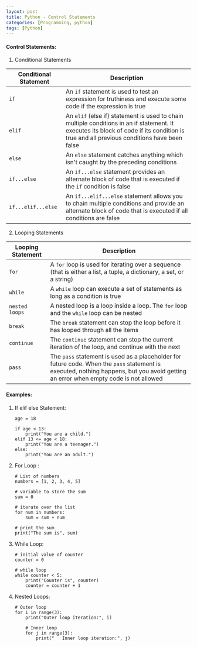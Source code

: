 ```yaml
---
layout: post
title: Python - Control Statements
categories: [Programming, python]
tags: [Python]
---
```


#### Control Statements:
1. Conditional Statements

| Conditional Statement | Description |
| --- | --- |
| `if` | An `if` statement is used to test an expression for truthiness and execute some code if the expression is true |
| `elif` | An `elif` (else if) statement is used to chain multiple conditions in an if statement. It executes its block of code if its condition is true and all previous conditions have been false |
| `else` | An `else` statement catches anything which isn't caught by the preceding conditions |
| `if...else` | An `if...else` statement provides an alternate block of code that is executed if the `if` condition is false |
| `if...elif...else` | An `if...elif...else` statement allows you to chain multiple conditions and provide an alternate block of code that is executed if all conditions are false |

2. Looping Statements

| Looping Statement | Description |
| --- | --- |
| `for` | A `for` loop is used for iterating over a sequence (that is either a list, a tuple, a dictionary, a set, or a string) |
| `while` | A `while` loop can execute a set of statements as long as a condition is true |
| `nested loops` | A nested loop is a loop inside a loop. The `for` loop and the `while` loop can be nested |
| `break` | The `break` statement can stop the loop before it has looped through all the items |
| `continue` | The `continue` statement can stop the current iteration of the loop, and continue with the next |
| `pass` | The `pass` statement is used as a placeholder for future code. When the `pass` statement is executed, nothing happens, but you avoid getting an error when empty code is not allowed |


#### Examples:

1. If elif else Statement:

    ```
    age = 18

    if age < 13:
        print("You are a child.")
    elif 13 <= age < 18:
        print("You are a teenager.")
    else:
        print("You are an adult.")
    ```

2. For Loop :

    ```
    # List of numbers
    numbers = [1, 2, 3, 4, 5]

    # variable to store the sum
    sum = 0

    # iterate over the list
    for num in numbers:
        sum = sum + num

    # print the sum
    print("The sum is", sum)
    ```

3. While Loop:

    ```
    # initial value of counter
    counter = 0

    # while loop
    while counter < 5:
        print("Counter is", counter)
        counter = counter + 1
    ```

4. Nested Loops:

    ```
    # Outer loop
    for i in range(3):
        print("Outer loop iteration:", i)
        
        # Inner loop
        for j in range(3):
            print("   Inner loop iteration:", j)
    ```